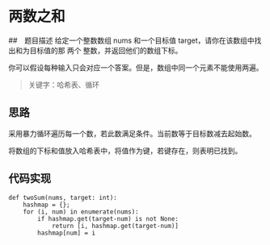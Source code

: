 # 两数之和

##　题目描述
给定一个整数数组 nums 和一个目标值 target，请你在该数组中找出和为目标值的那 两个 整数，并返回他们的数组下标。

你可以假设每种输入只会对应一个答案。但是，数组中同一个元素不能使用两遍。

> 关键字：哈希表、循环

## 思路

采用暴力循环遍历每一个数，若此数满足条件。当前数等于目标数减去起始数。

将数组的下标和值放入哈希表中，将值作为键，若键存在，则表明已找到。

## 代码实现
    def twoSum(nums, target: int):
        hashmap = {};
        for (i, num) in enumerate(nums):
            if hashmap.get(target-num) is not None:
                return [i, hashmap.get(target-num)]
            hashmap[num] = i